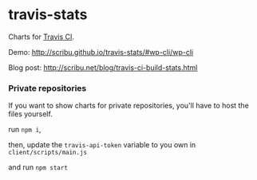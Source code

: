 travis-stats
============

Charts for [Travis CI](http://travis-ci.org/).

Demo: <http://scribu.github.io/travis-stats/#wp-cli/wp-cli>

Blog post: <http://scribu.net/blog/travis-ci-build-stats.html>

### Private repositories

If you want to show charts for private repositories, you'll have to host the files yourself.

run `npm i`,

then, update the `travis-api-token` variable to you own in `client/scripts/main.js`

and run `npm start`